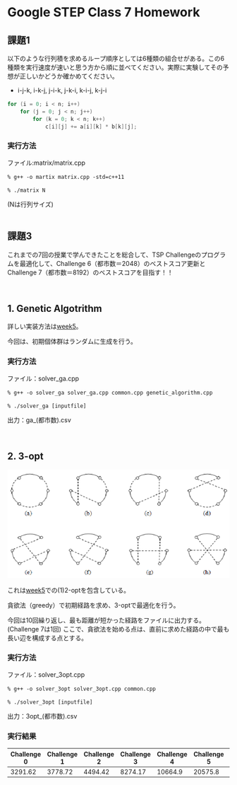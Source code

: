 # Google STEP Class 7 Homework

## 課題1
以下のような行列積を求めるループ順序としては6種類の組合せがある。この6種類を実行速度が速いと思う方から順に並べてください。実際に実験してその予想が正しいかどうか確かめてください。

- i-j-k, i-k-j, j-i-k, j-k-i, k-i-j, k-j-i

```C++
for (i = 0; i < n; i++)
    for (j = 0; j < n; j++)
        for (k = 0; k < n; k++)
            c[i][j] += a[i][k] * b[k][j];
```

### 実行方法

ファイル:matrix/matrix.cpp

```
% g++ -o martix matrix.cpp -std=c++11
```

```
% ./matrix N
```

(Nは行列サイズ)
<br>
<br>

## 課題3
これまでの7回の授業で学んできたことを総合して、TSP Challengeのプログラムを最適化して、Challenge 6（都市数＝2048）のベストスコア更新とChallenge 7（都市数＝8192）のベストスコアを目指す！！

<br>

## 1. Genetic Algotrithm

詳しい実装方法は[week5](https://github.com/llannasatoll/step2022/tree/main/week5)。

今回は、初期個体群はランダムに生成を行う。

### 実行方法
ファイル：solver_ga.cpp
```
% g++ -o solver_ga solver_ga.cpp common.cpp genetic_algorithm.cpp
```
```
% ./solver_ga [inputfile]
```
出力：ga_(都市数).csv

<br>

## 2. 3-opt

<img src="https://github.com/llannasatoll/step2022/blob/main/week7/img/3-opt.png" width="800">

これは[week5](https://github.com/llannasatoll/step2022/tree/main/week5)での(1)2-optを包含している。

貪欲法（greedy）で初期経路を求め、3-optで最適化を行う。

今回は10回繰り返し、最も距離が短かった経路をファイルに出力する。(Challenge 7は1回)
ここで、貪欲法を始める点は、直前に求めた経路の中で最も長い辺を構成する点とする。


### 実行方法

ファイル：solver_3opt.cpp
```
% g++ -o solver_3opt solver_3opt.cpp common.cpp
```
```
% ./solver_3opt [inputfile]
```
出力：3opt_(都市数).csv


### 実行結果

| Challenge 0 | Challenge 1 | Challenge 2 | Challenge 3 | Challenge 4 | Challenge 5 | Challenge 6 | Challenge 7 | 
|-------------|-------------|-------------|-------------|-------------|-------------|-------------|-------------|
|3291.62|3778.72|4494.42|8274.17|10664.9|20575.8|40819.9| 82115.9|
